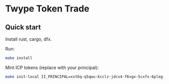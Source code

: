 # Twype Token Trade

## Quick start

Install rust, cargo, dfx.

Run:

```sh
make install
```

Mint ICP tokens (replace with your principal):

```sh
make init-local II_PRINCIPAL=xxt6q-q5qwu-kcclz-jdcs4-f6vgx-5cxfx-6pleg-7y6yx-g7kqb-35qup-hae
```
